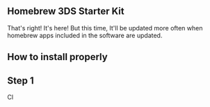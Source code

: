 ## Homebrew 3DS Starter Kit
That's right! It's here! But this time, It'll be updated more often when homebrew apps included in the software are updated.


## How to install properly

## Step 1
Cl
